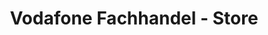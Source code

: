 ---
title: "Vodafone Fachhandel - Store"
url: /friedrichshafen/vodafone-fachhandel-store/
shop: Handy
---